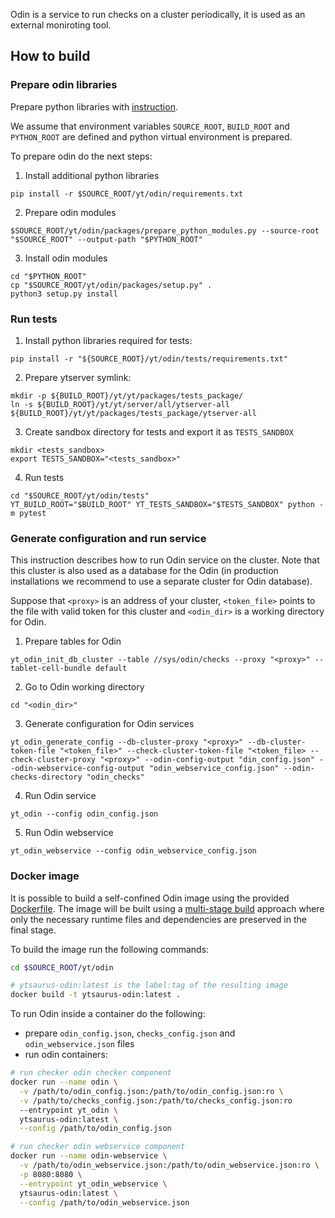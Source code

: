 Odin is a service to run checks on a cluster periodically, it is used as an external moniroting tool.

## How to build

### Prepare odin libraries

Prepare python libraries with [instruction](https://github.com/ytsaurus/ytsaurus/tree/main/yt/python#preparation-and-installation).

We assume that environment variables `SOURCE_ROOT`, `BUILD_ROOT` and `PYTHON_ROOT` are defined and python  virtual environment is prepared.

To prepare odin do the next steps:

1. Install additional python libraries
```
pip install -r $SOURCE_ROOT/yt/odin/requirements.txt
```
2. Prepare odin modules
```
$SOURCE_ROOT/yt/odin/packages/prepare_python_modules.py --source-root "$SOURCE_ROOT" --output-path "$PYTHON_ROOT"
```
3. Install odin modules
```
cd "$PYTHON_ROOT"
cp "$SOURCE_ROOT/yt/odin/packages/setup.py" .
python3 setup.py install
```

### Run tests
1. Install python libraries required for tests:
```
pip install -r "${SOURCE_ROOT}/yt/odin/tests/requirements.txt"
```
2. Prepare ytserver symlink:
```
mkdir -p ${BUILD_ROOT}/yt/yt/packages/tests_package/
ln -s ${BUILD_ROOT}/yt/yt/server/all/ytserver-all ${BUILD_ROOT}/yt/yt/packages/tests_package/ytserver-all
```
3. Create sandbox directory for tests and export it as `TESTS_SANDBOX`
```
mkdir <tests_sandbox>
export TESTS_SANDBOX="<tests_sandbox>"
```
4. Run tests
```
cd "$SOURCE_ROOT/yt/odin/tests"
YT_BUILD_ROOT="$BUILD_ROOT" YT_TESTS_SANDBOX="$TESTS_SANDBOX" python -m pytest
```

### Generate configuration and run service

This instruction describes how to run Odin service on the cluster. Note that this cluster is also used as a database for the Odin (in production installations we recommend to use a separate cluster for Odin database).

Suppose that `<proxy>` is an address of your cluster, `<token_file>` points to the file with valid token for this cluster and `<odin_dir>` is a working directory for Odin. 

1. Prepare tables for Odin
```
yt_odin_init_db_cluster --table //sys/odin/checks --proxy "<proxy>" --tablet-cell-bundle default
```
2. Go to Odin working directory
```
cd "<odin_dir>"
```
3. Generate configuration for Odin services
```
yt_odin_generate_config --db-cluster-proxy "<proxy>" --db-cluster-token-file "<token_file>" --check-cluster-token-file "<token_file> --check-cluster-proxy "<proxy>" --odin-config-output "din_config.json" --odin-webservice-config-output "odin_webservice_config.json" --odin-checks-directory "odin_checks"
```
4. Run Odin service
```
yt_odin --config odin_config.json
```
5. Run Odin webservice
```
yt_odin_webservice --config odin_webservice_config.json
```


### Docker image

It is possible to build a self-confined Odin image using the provided [Dockerfile](./Dockerfile). The image will be built using a [multi-stage build](https://docs.docker.com/build/building/multi-stage/) approach where only the necessary runtime files and dependencies are preserved in the final stage.

To build the image run the following commands:

```bash
cd $SOURCE_ROOT/yt/odin

# ytsaurus-odin:latest is the label:tag of the resulting image
docker build -t ytsaurus-odin:latest .
```

To run Odin inside a container do the following:

* prepare `odin_config.json`, `checks_config.json` and `odin_webservice.json` files
* run odin containers:

```bash
# run checker odin checker component
docker run --name odin \
  -v /path/to/odin_config.json:/path/to/odin_config.json:ro \
  -v /path/to/checks_config.json:/path/to/checks_config.json:ro
  --entrypoint yt_odin \
  ytsaurus-odin:latest \
  --config /path/to/odin_config.json

# run checker odin webservice component
docker run --name odin-webservice \
  -v /path/to/odin_webservice.json:/path/to/odin_webservice.json:ro \
  -p 8080:8080 \
  --entrypoint yt_odin_webservice \
  ytsaurus-odin:latest \
  --config /path/to/odin_webservice.json
```
